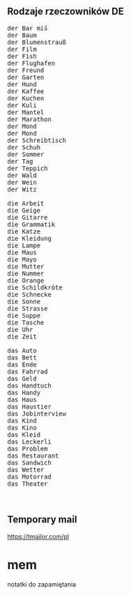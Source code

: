 ## Rodzaje rzeczowników DE
<pre>
der Bar miś
der Baum
der Blumenstrauß
der Film
der Fish
der Flughafen
der Freund
der Garten
der Hund
der Kaffee
der Kuchen
der Kuli
der Mantel
der Marathon
der Mond
der Mond
der Schreibtisch
der Schuh
der Sommer
der Tag
der Teppich
der Wald
der Wein
der Witz
  
die Arbeit
die Geige
die Gitarre
die Grammatik
die Katze
die Kleidung
die Lampe
die Maus
die Mayo
die Mutter
die Nummer
die Orange
die Schild­krö­te
die Schnecke
die Sonne
die Strasse
die Suppe
die Tasche
die Uhr
die Zeit
  
das Auto
das Bett
das Ende
das Fahrrad
das Geld
das Handtuch
das Handy
das Haus
das Haustier
das Jobinterview
das Kind
das Kino
das Kleid
das Leckerli
das Problem
das Restaurant
das Sandwich
das Wetter
das Motorrad
das Theater

  
</pre>
  
## Temporary mail
https://tmailor.com/pl

# mem
notatki do zapamiętania
